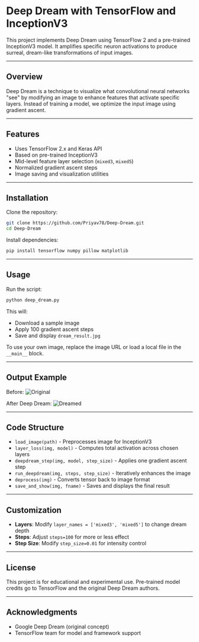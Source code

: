 # Deep Dream with TensorFlow and InceptionV3

This project implements Deep Dream using TensorFlow 2 and a pre-trained InceptionV3 model. It amplifies specific neuron activations to produce surreal, dream-like transformations of input images.

---

## Overview

Deep Dream is a technique to visualize what convolutional neural networks "see" by modifying an image to enhance features that activate specific layers. Instead of training a model, we optimize the input image using gradient ascent.

---

## Features

- Uses TensorFlow 2.x and Keras API
- Based on pre-trained InceptionV3
- Mid-level feature layer selection (`mixed3`, `mixed5`)
- Normalized gradient ascent steps
- Image saving and visualization utilities

---

## Installation

Clone the repository:

```bash
git clone https://github.com/Priyav78/Deep-Dream.git
cd Deep-Dream
```

Install dependencies:

```bash
pip install tensorflow numpy pillow matplotlib
```

---

## Usage

Run the script:

```bash
python deep_dream.py
```

This will:
- Download a sample image
- Apply 100 gradient ascent steps
- Save and display `dream_result.jpg`

To use your own image, replace the image URL or load a local file in the `__main__` block.

---

## Output Example

Before:
![Original](https://storage.googleapis.com/download.tensorflow.org/example_images/YellowLabradorLooking_new.jpg)

After Deep Dream:
![Dreamed](https://via.placeholder.com/300?text=Dream+Result)

---

## Code Structure

- `load_image(path)` - Preprocesses image for InceptionV3
- `layer_loss(img, model)` - Computes total activation across chosen layers
- `deepdream_step(img, model, step_size)` - Applies one gradient ascent step
- `run_deepdream(img, steps, step_size)` - Iteratively enhances the image
- `deprocess(img)` - Converts tensor back to image format
- `save_and_show(img, fname)` - Saves and displays the final result

---

## Customization

- **Layers**: Modify `layer_names = ['mixed3', 'mixed5']` to change dream depth
- **Steps**: Adjust `steps=100` for more or less effect
- **Step Size**: Modify `step_size=0.01` for intensity control

---

## License

This project is for educational and experimental use. Pre-trained model credits go to TensorFlow and the original Deep Dream authors.

---

## Acknowledgments

- Google Deep Dream (original concept)
- TensorFlow team for model and framework support
